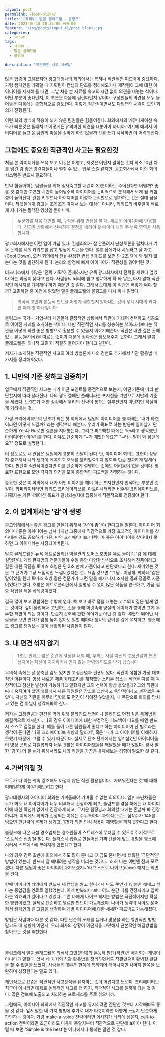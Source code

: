 ```yaml
---
layout: post
permalink: /book-blink/
title: '[책리뷰] 말콤 글래드웰 – 블링크'
date: 2021-04-18 10:35:00 +09:00
feature: '/img/posts/input_01/post_blink.jpg'
categories:
  - input
tags:
  - 책리뷰
  - 말콤 글래드웰
  - 블링크

description: '직관적인 사고 사용법'
---
```

많은 업종이 그렇겠지만 광고대행사의 회의에서는 특히나 직관적인 피드백이 중요하다. 가령 캠페인을 기획할 때 기획팀이 컨셉의 단초를 정리해오거나 제작팀이 그에 대한 아이디어를 제시해 올 때면, 그날 처음 본 자료를 숙고의 시간 없이 의견을 내놓는 식이다. 어떤 부분이 좋다던지, 이 부분은 마음에 걸린다던지 말이다. 구성원들의 의견을 모두 늘어놓은 다음에는 종합적으로 검토한다. 이렇게 직관적이면서도 다방면의 시각이 모인 회의가 진행된다.

이런 회의 방식에 적응이 되지 않은 팀원들은 힘들어한다. 회의에서의 커뮤니케이션 속도가 빠른것은 둘째치고 어떻게든 유의미한 의견을 내놓아야 하니까. 여기에 애써서 아이디어를 들고 온 팀원의 마음을 상하게 하진 않을까 신경 쓰기 시작하면 더 어려워진다.

## 그럼에도 중요한 직관적인 사고는 필요한것<br>
처음 본 아이디어를 쓰윽 보고 이것은 어떻고, 저것은 어떤지 말하는 것이 최소 10년 차를 넘긴 감 좋은 경력자들이나 펼칠 수 있는 업무 스킬 같지만, 광고회사에서 이런 회의 시스템은 반드시 필요하다.

만약 힘들어하는 팀원들을 위해 심사숙고할 시간이 30분이라도 주어진다면 어떨까? 좋을 것 같지만 고민할 시간이 늘어날수록 아이디어를 논리적으로 분석해서 보게 될 위험성이 높아진다. 컨셉 키워드나 아이디어를 이성과 논리만으로 평가하는 것은 절대 금물이다. 타겟들에게 광고는 조목조목 따져서 보는 대상이 아니라, 키워드와 비주얼이 빠르게 지나가는 짤막한 영상일 뿐이니까.

>누군가를 처음 대면할 때, 구직을 위해 면접을 볼 때, 새로운 아이디어에 반응할 때,
긴급한 상황에서 신속하게 결정을 내려야 할 때마다 뇌의 두 번째 영역을 사용합니다

광고회사에서는 이런 일이 가끔 있다. 컨셉회의가 잘 안풀려서 난상토론을 펼치다가 겨우 논리를 세워 키워드를 잡고 밤늦게 퇴근을 한다. 얼른 집에가서 샤워하고 잘 자고(Cool Down), 오전 회의에서 전날 완성한 컨셉 키워드를 보면 단 2초 만에 와 닿지 않는다는 것을 발견하게 된다. 논리의 함정에 빠져 아이디어가 직관성을 잃어버린 것.

비즈니스에서 수많은 '전략 기획'이 존재하지만 유독 광고회사에서 전략을 세웠다 엎었다 하는 과정이 잦다고 한다. 사람들의 뇌리에 쉽고 명료하게 확 와 닿는, 다시 말해 직관적인 메시지를 기획해야 하기 때문인 것 같다. 그래서 도대체 이 직관은 어떻게 써야 할까? 고민하던 중 예전에 읽었던 말콤 글래드웰의 블링크를 다시 꺼내 읽었다.

>의식적 고민과 본능적 판단을 어떻게 결합할지 알아내는 것이 우리 시대의 커다란 과제 중 하나입니다

블링크는 국가나 기업부터 개인들이 결정적인 상황에서 직관에 기대어 선택하고 성공으로 이어진 사례를 소개하는 책이다. 다만 직관적인 사고를 칭송하는 책이라기보다는 직관을 어떻게 하면 좋은 방향으로 활용할 수 있을지 이야기해준다. 직관은 내면 깊은 곳에 있는 본능(무의식)을 따르는 것이기 때문에 정확성은 담보해주지 못한다. 그래서 말콤 글래드웰은 '의식적 고민'이 적절히 들어가야 한다고 말한다.

저자가 소개하는 직관적인 사고의 여러 방법론에 나의 경험도 추가해서 직관 활용법 네 가지를 정리해보았다.


## 1. 나만의 기준 정하고 검증하기
업무에서 직관적인 사고는 내가 어떤 포인트를 중점적으로 보는지, 어떤 기준에 따라 판단할지에 따라 달라진다. 나의 경우 캠페인 플래너라는 포지션을 기반으로 저만의 기준을 세웠다. 브랜드가 처한 상황에서 우리의 전략이 통하는 설루션인지 아닌지만 확실하게 가려내는 것.

가령 크리에이티브의 단초가 되는 첫 회의에서 팀원의 아이디어를 볼 때에는 '내가 타겟이라면 어떻게 느낄까?'라는 생각부터 해본다. 우리가 목표로 하는 반응이 일어날지 단순하게 Yes나 No로만 결론을 지어놓는다. 그리고 피드백할 때에는 Yes라고 생각했던 아이디어만 이야기를 한다. 이유도 단순하게 "~가 재밌던데요?" "~라는 말이 와 닿던데요?" 정도로 설명한다.

이 정도로도 내 관점은 팀원에게 충분히 전달이 된다. 단, 아이디어 회의는 표현이 상당히 중요해서 나의 생각이 왜곡되고 오해를 불러일으키지 않도록 단순 정확하게 말해야 한다. 판단이 직관적이었다면 이를 단순하게 설명하는 것에도 어려움이 없을 것이다. 명료한 표현으로 모인 각자의 의견을 모아 종합적인 피드백을 진행하는 것이다.

중요한 것은 이 회의에서 내가 어떤 이야기를 해야 하는 포지션인지 인식하는 부분인 것 같다. 카피라이터라면 키워드 크리에이티브를, 아트디렉터라면 비주얼 크리에이티브를, 기획자는 커뮤니케이션 목표가 달성되는지에 집중해서 직관적으로 검증해야 한다.

## 2. 이 업계에서는 '감'이 생명
광고업계에서는 좋은 광고를 만들기 위해서 '감'이 좋아야 한다고들 말한다. 아이디어 회의마다 좋은 아이디어는 넘쳐나지만 그중에서 직감적으로 가장 효과적인 아이디어를 찾아내는 것도 중요하기 때문. 만약 크리에이티브 디렉터가 좋은 아이디어를 찾아내지 못하면 그 아이디어는 사장되어버린다.

말콤 글레드웰은 뉴욕 메트로폴리탄 박물관의 토머스 호빙을 예로 들며 이 '감'에 대해 설명한다. 게티 뮤지엄의 전문가들이 수일 동안 다양한 방식으로 조사해서 진품이라고 결론 내린 작품을 토머스 호빙은 단 2초 만에 가품이라고 판단했다고 한다. 재미있는 것은 그 근거가 그냥 느낌적인 느낌이었다는 것.. 요즘 같으면 "그냥.. 이상해. 쎄하네"같은 말이었을 텐데 토머스 호빙 같은 전문가가 그런 말을 해서 다시 조사한 결과 정말로 가품이었다고 한다. 호빙은 메트로폴리탄에서 일평생 수 없이 많은 작품을 연구하고, 가품 검증 작업을 해온 베테랑이었다.

결국 많이 보고 경험하는 수밖에 없다. 쓱 보고 바로 답을 내놓는 고수의 비결은 별게 없는 것이다. 깊이 몰입해서 고민하는 것을 통해 머릿속에 양질의 데이터가 쌓이면 그게 우수한 직관이 되는 것이다. 단순히 경력에 관한 이야기는 아닌 것 같다. 주변의 뛰어난 사람들을 보면 연차가 엄청 높지 않아도 일할 때마다 생각의 깊이를 깊게 유지하고, 평소에도 광고를 챙겨보는 것이 생활화된 사람들이 많다.

## 3. 내 편견 섞지 않기

>1초도 안되는 짧은 순간에 결정을 내릴 때, 우리는 사실 자신의 고정관념과 편견
심지어는 자신이 지지하거나 믿지 않는 관념의 인도를 받기 쉽습니다

무의식 속에는 잘 응축된 감도 있지만 고정관념과 편견도 있다. 직관이 위험한 가장 대표적인 이유이다. 항상 새로운 제품 카테고리를 개척했던 스티븐 잡스는 직관을 따를 때 독창적이고 참신한 발상이 가능하다고 말했지만 그의 선택이 항상 옳았을까? 그의 직관에 따라 움직여야 했던 애플에서 다른 직원들은 잡스를 오만하고 독단적이라고 생각했을 수 있다. 자신의 직관을 아무리 믿더라도 편견이 섞이진 않았을지, 내 독단으로 회의를 망치고 있는 건 아닐지 생각해봐야 한다.

저자는 고정관념과 편견을 막기 위해 블라인드 법정이나 블라인드 면접 같은 통제법을 해결책으로 제시한다. 나의 경우 아이디어에 대한 부정적인 피드백이 떠오를 때엔 반드시 스스로 검열을 한다. 예를 들어 다른 팀원들이 좋다고 하는 아이디어가 난 별로라는 생각이 든다면 '나의 크리에이티브 취향과 달라서', 혹은 '내가 그 아이디어를 이해하지 못했기 때문에' 그럴 수 있기 때문이다. 실제로 단초 단계에서는 잉? 싶었던 아이디어들이 영상 콘티로 디벨롭되자 너무 괜찮은 아이디어였음을 깨달았을 때가 많았다. 앞서 말한 '감'이 더 잘 늘기 위해서라도 나의 직관을 가끔은 통제해보는 경험이 필요한 것 같다.

## 4.가벼워질 것
모두가 다 아는 계속 강조해도 아깝지 않은 직관 활용법이다. '가벼워진다는 것'에 대해 디테일하게 이야기해보려고 한다.

광고대행사의 아이디어 회의는 가벼울래야 가벼울 수 없는 회의이다. 일부 초년차들은 누가 봐도 내 아이디어가 너무 비루해서 긴장하게 되고, 슬럼프를 겪을 때에는 내 아이디어에 대한 확신이 없어서 긴장하게 되고, 무서운 팀장님과 회의할 때에는 혼날까 봐 긴장하니까. 이외에도 회의가 긴장되는 이유는 수두룩하다. 과학적으로도 심박수가 145를 넘으면 판단력에 문제가 생기고, 175가 되면 인식 작용이 재역할을 하지 못한다고 한다.

블링크에 나온 사설 경호업체는 경호원들이 스트레스에 무뎌질 수 있도록 주기적으로 '스트레스 접종'을 받는다. 플라스틱 캡슐로 만들어진 가짜 탄환에 맞는 경험을 평소에 시켜서 스트레스에 무뎌지게 만든다고 한다.

나의 경우 경력 초반에 회의에서 하도 많이 혼나고 (지금도 혼나면서) 터득한 '극단적인' 방법이 있는데, 반드시 잘 해내려는 생각을 버리는 것이다. '허허 나는 이번엔 진짜 모르겠다. 다른 팀원이 좋은 아이디어 가져오겠지~'라고 스스로 나이브(naive) 해지는 최면을 건다.

한때 아이디어 회의에서 반드시 내 컨셉을 팔고 싶다거나 나도 무언가 1인분을 해내고 싶다는 중압감을 연료로 일했었는데, 이게 반복되다 보니 어느 순간 나를 긴장시키고 압박하는 역효과가 일어나고 있었다. 그런 나에게 나이브 해지는 방법은 극단적이지만 확실한 방법이었고, 실제로 단순하고 명료한 판단이 가능해졌다. 나아가 생각의 시야도 넓어져서 캠페인의 큰 그림을 생각하며 개별 아이디어에 대한 세세한 피드백도 가능해졌다.

방법은 사람마다 다른 것 같다. 다만 단순히 노래를 듣거나 명상을 하는 일반적인 방법 말고도 내 성향이 어떤지, 우리 회사의 상황이 어떤지를 고민해서 근본적인 해결방법을 찾아보는 것을 추천한다.


<br><br>
블링크에서 말콤 글래드웰은 의식적 고민(분석)과 본능적 판단(직관)은 배치되는 개념이 아니라고 말한다. 앞서 네 가지의 직관 활용법을 정리하면서도 직관만으로 완벽한 판단을 할 수 없음을 느꼈다. 사람들은 대부분 한쪽에 특화되어 태어나지만 나머지 한쪽을 보완하며 성장한다는 말도 있다.

개인적으로 요즘은 직관적인 사고방식을 유지하는 것이 어렵다고 느낀다. 크리에이티브 직군이 아니라면 대체로 논리적인 사고를 더 하지, 직관적인 사고를 덜하게 되는 것 같다. 많은 정보에 노출되고 처리하는 프로세스를 주로 겪으니까.

그럼에도, 아이디어 회의에서 직관적인 사고를 유지하려면 간단한 것부터 시작해봐도 좋을 것 같다. 앞서 말한 네 가지 방법에 추가로 내가 타겟이라면 어떻게 느낄지 단순하게 판단하는 것이다. 가령 make-a-voice 전략이라면 메시지가 뇌리에 남을지, call-to-action 전략이라면 조금이라도 마음이 동할지부터 직관적으로 판단해 보아야 한다. 이럴 때 보면 'Simple is the best'는 어디에서나 통하는 말인 것 같다.
